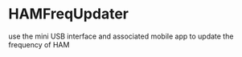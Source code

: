 # HAMFreqUpdater
use the mini USB interface and associated mobile app to update the frequency of HAM
